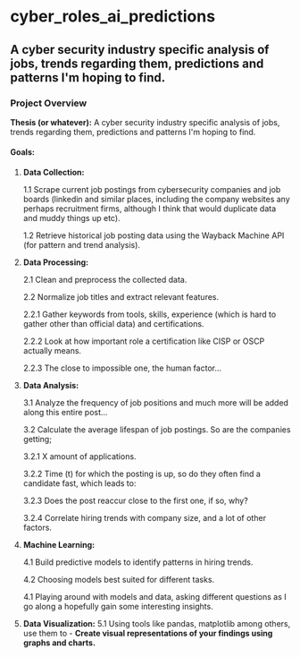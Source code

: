 # cyber_roles_ai_predictions

## A cyber security industry specific analysis of jobs, trends regarding them, predictions and patterns I'm hoping to find.

### Project Overview

**Thesis (or whatever):**
A cyber security industry specific analysis of jobs, trends regarding them, predictions and patterns I'm hoping to find.

#### Goals:

1. **Data Collection:**
   
   1.1 Scrape current job postings from cybersecurity companies and job boards (linkedin and similar places, including the company websites any perhaps recruitment firms, although I think that would duplicate data and muddy things up etc).
   
   1.2 Retrieve historical job posting data using the Wayback Machine API (for pattern and trend analysis).

3. **Data Processing:**
   
   2.1 Clean and preprocess the collected data.
   
   2.2 Normalize job titles and extract relevant features.
   
   2.2.1 Gather keywords from tools, skills, experience (which is hard to gather other than official data) and certifications.
   
   2.2.2 Look at how important role a certification like CISP or OSCP actually means.
   
   2.2.3 The close to impossible one, the human factor...

5. **Data Analysis:**
   
   3.1 Analyze the frequency of job positions and much more will be added along this entire post...
   
   3.2 Calculate the average lifespan of job postings. So are the companies getting;
   
   3.2.1 X amount of applications.
   
   3.2.2 Time (t) for which the posting is up, so do they often find a candidate fast, which leads to:
   
   3.2.3 Does the post reaccur close to the first one, if so, why?
   
   3.2.4 Correlate hiring trends with company size, and a lot of other factors.


7. **Machine Learning:**

   4.1 Build predictive models to identify patterns in hiring trends.
   
   4.2 Choosing models best suited for different tasks.
   
   4.1 Playing around with models and data, asking different questions as I go along a hopefully gain some interesting insights.
   



9. **Data Visualization:**
   5.1 Using tools like pandas, matplotlib among others, use them to - **Create visual representations of your findings using graphs and charts.**

